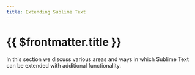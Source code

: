 ```yaml
---
title: Extending Sublime Text
---
```


# {{ $frontmatter.title }}

In this section we discuss various areas and ways
in which Sublime Text can be extended
with additional functionality.
